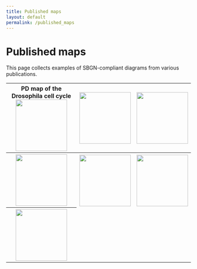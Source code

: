 ```yaml
---
title: Published maps
layout: default
permalink: /published_maps
---
```


# Published maps

This page collects examples of SBGN-compliant diagrams from various publications.

<div id="published_maps_gallery">
        <table class="gallery_table">
          <tr>
            <th class="gallery_column">
            PD map of the Drosophila cell cycle<br>
            <a href="/sbgn/images/published_maps/toure_drosophila.png" data-lightbox="image-gallery" data-title="Quick tips for creating effective and impactful biological pathways using the Systems Biology Graphical Notation. Touré et al., 2018, <a href='https://dx.doi.org/10.1371/journal.pcbi.1005740'>doi:10.1371/journal.pcbi.1005740</a>"><img class="gallery_thumbnail" src="/sbgn/images/published_maps/toure_drosophila-cropped.png" style="height: 140px;"/></a>
            </th>
            <th class="gallery_column">
            <a href="/sbgn/images/published_maps/lenovere_genenetwork.png" data-lightbox="image-gallery" data-title="PD map of two-gene system behaviour"><img class="gallery_thumbnail" src="/sbgn/images/published_maps/lenovere_genenetwork-cropped.png" style="height: 140px;"/></a>
            </th>
            <th class="gallery_column">
            <a href="/sbgn/images/published_maps/lloretVillas_proteinaggregation.png" data-lightbox="image-gallery" data-title="PD map of protein aggregation"><img class="gallery_thumbnail" src="/sbgn/images/published_maps/lloretVillas_proteinaggregation-cropped.png" style="height: 140px;"/></a>
            </th>
          </tr>
          <tr>
            <th class="gallery_column">
            <a href="/sbgn/images/published_maps/mazein_cholesterolbiosynthesis.png" data-lightbox="image-gallery" data-title="PD map of the mammalian cholesterol biosynthesis"><img class="gallery_thumbnail" src="/sbgn/images/published_maps/mazein_cholesterolbiosynthesis-cropped.png" style="height: 140px;"/></a>
            </th>
            <th class="gallery_column">
            <a href="/sbgn/images/published_maps/lloretVillas_precursorprocessing.png" data-lightbox="image-gallery" data-title="AF map of protein precursor processing"><img class="gallery_thumbnail" src="/sbgn/images/published_maps/lloretVillas_precursorprocessing-cropped.png" style="height: 140px;"/></a>
            </th>
            <th class="gallery_column">
            <a href="/sbgn/images/published_maps/boras_activitynetwork.png" data-lightbox="image-gallery" data-title="AF map of interactions in a tumor microenvironment"><img class="gallery_thumbnail" src="/sbgn/images/published_maps/boras_activitynetwork-cropped.png" style="height: 140px;"/></a>
            </th>
          </tr>
          <tr>
            <th class="gallery_column">
            <a href="/sbgn/images/published_maps/stefan_calmodulin.png" data-lightbox="image-gallery" data-title="ER map of CaMKII regulation by calmodulin"><img class="gallery_thumbnail" src="/sbgn/images/published_maps/stefan_calmodulin-cropped.png" style="height: 140px;"/></a>
            </th>
          </tr>
        </table>
</div>
